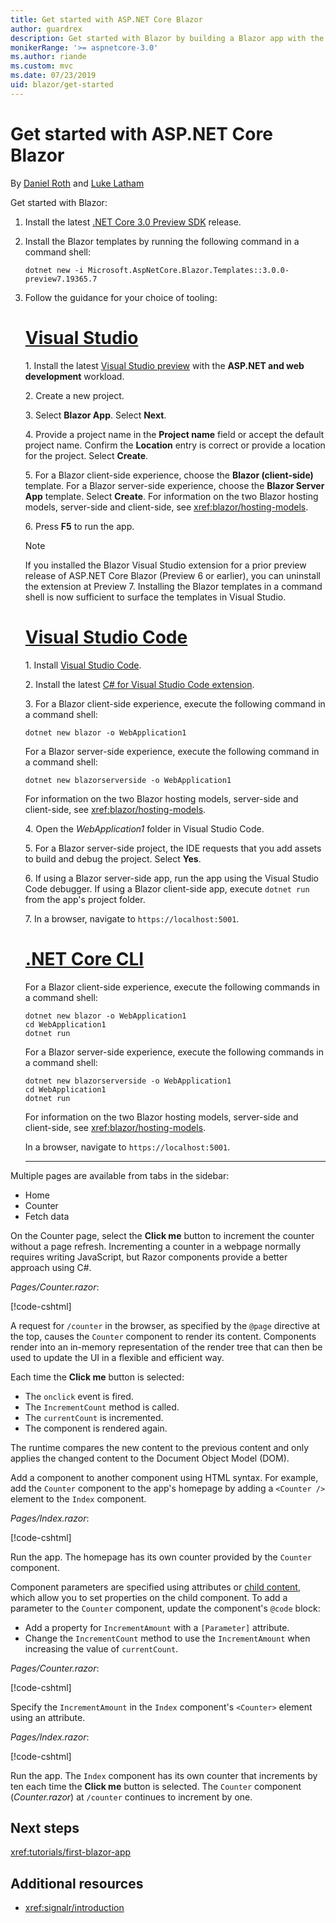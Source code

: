 ```yaml
---
title: Get started with ASP.NET Core Blazor
author: guardrex
description: Get started with Blazor by building a Blazor app with the tooling of your choice.
monikerRange: '>= aspnetcore-3.0'
ms.author: riande
ms.custom: mvc
ms.date: 07/23/2019
uid: blazor/get-started
---
```

# Get started with ASP.NET Core Blazor

By [Daniel Roth](https://github.com/danroth27) and [Luke Latham](https://github.com/guardrex)

Get started with Blazor:

1. Install the latest [.NET Core 3.0 Preview SDK](https://dotnet.microsoft.com/download/dotnet-core/3.0) release.

1. Install the Blazor templates by running the following command in a command shell:

   ```console
   dotnet new -i Microsoft.AspNetCore.Blazor.Templates::3.0.0-preview7.19365.7
   ```

1. Follow the guidance for your choice of tooling:

   # [Visual Studio](#tab/visual-studio)

   1\. Install the latest [Visual Studio preview](https://visualstudio.com/vs/preview) with the **ASP.NET and web development** workload.

   2\. Create a new project.

   3\. Select **Blazor App**. Select **Next**.

   4\. Provide a project name in the **Project name** field or accept the default project name. Confirm the **Location** entry is correct or provide a location for the project. Select **Create**.

   5\. For a Blazor client-side experience, choose the **Blazor (client-side)** template. For a Blazor server-side experience, choose the **Blazor Server App** template. Select **Create**. For information on the two Blazor hosting models, server-side and client-side, see <xref:blazor/hosting-models>.

   6\. Press **F5** to run the app.

   > [!NOTE]
   > If you installed the Blazor Visual Studio extension for a prior preview release of ASP.NET Core Blazor (Preview 6 or earlier), you can uninstall the extension at Preview 7. Installing the Blazor templates in a command shell is now sufficient to surface the templates in Visual Studio.

   # [Visual Studio Code](#tab/visual-studio-code)

   1\. Install [Visual Studio Code](https://code.visualstudio.com/).

   2\. Install the latest [C# for Visual Studio Code extension](https://marketplace.visualstudio.com/items?itemName=ms-vscode.csharp).

   3\. For a Blazor client-side experience, execute the following command in a command shell:

      ```console
      dotnet new blazor -o WebApplication1
      ```

      For a Blazor server-side experience, execute the following command in a command shell:

      ```console
      dotnet new blazorserverside -o WebApplication1
      ```

      For information on the two Blazor hosting models, server-side and client-side, see <xref:blazor/hosting-models>.

   4\. Open the *WebApplication1* folder in Visual Studio Code.

   5\. For a Blazor server-side project, the IDE requests that you add assets to build and debug the project. Select **Yes**.

   6\. If using a Blazor server-side app, run the app using the Visual Studio Code debugger. If using a Blazor client-side app, execute `dotnet run` from the app's project folder.

   7\. In a browser, navigate to `https://localhost:5001`.

   <!--

   # [Visual Studio for Mac](#tab/visual-studio-mac)

   1\. Install [Visual Studio for Mac](https://visualstudio.microsoft.com/vs/mac/). Switch the [Update channel to Preview](/visualstudio/mac/install-preview).

   2\. Select **File** > **New Solution** or **New Project**.

   3\. In the sidebar, select **.NET Core** > **App**.

   4\. For a Blazor server-side experience, select the **ASP.NET Core Blazor Server App** template. For a Blazor client-side experience, select the **ASP.NET Core Blazor WebAssembly App** template. Select **Next**. For information on the two Blazor hosting models, server-side and client-side, see <xref:blazor/hosting-models>.

   5\. The **Target Framework** defaults to **.NET Core 3.0**. Select **Next**.

   6\. In the **Project Name** field, enter `WebApplication1`. Select **Create**.

   7\. Select **Run** > **Run Without Debugging** to run the app *without the debugger*. Running with the debugger isn't supported at this time.

   -->

   # [.NET Core CLI](#tab/netcore-cli/)

   For a Blazor client-side experience, execute the following commands in a command shell:

   ```console
   dotnet new blazor -o WebApplication1
   cd WebApplication1
   dotnet run
   ```

   For a Blazor server-side experience, execute the following commands in a command shell:

   ```console
   dotnet new blazorserverside -o WebApplication1
   cd WebApplication1
   dotnet run
   ```

   For information on the two Blazor hosting models, server-side and client-side, see <xref:blazor/hosting-models>.

   In a browser, navigate to `https://localhost:5001`.

   ---

Multiple pages are available from tabs in the sidebar:

* Home
* Counter
* Fetch data

On the Counter page, select the **Click me** button to increment the counter without a page refresh. Incrementing a counter in a webpage normally requires writing JavaScript, but Razor components provide a better approach using C#.

*Pages/Counter.razor*:

[!code-cshtml[](get-started/samples_snapshot/3.x/Counter1.razor?highlight=7,12-15)]

A request for `/counter` in the browser, as specified by the `@page` directive at the top, causes the `Counter` component to render its content. Components render into an in-memory representation of the render tree that can then be used to update the UI in a flexible and efficient way.

Each time the **Click me** button is selected:

* The `onclick` event is fired.
* The `IncrementCount` method is called.
* The `currentCount` is incremented.
* The component is rendered again.

The runtime compares the new content to the previous content and only applies the changed content to the Document Object Model (DOM).

Add a component to another component using HTML syntax. For example, add the `Counter` component to the app's homepage by adding a `<Counter />` element to the `Index` component.

*Pages/Index.razor*:

[!code-cshtml[](get-started/samples_snapshot/3.x/Index1.razor?highlight=7)]

Run the app. The homepage has its own counter provided by the `Counter` component.

Component parameters are specified using attributes or [child content](xref:blazor/components#child-content), which allow you to set properties on the child component. To add a parameter to the `Counter` component, update the component's `@code` block:

* Add a property for `IncrementAmount` with a `[Parameter]` attribute.
* Change the `IncrementCount` method to use the `IncrementAmount` when increasing the value of `currentCount`.

*Pages/Counter.razor*:

[!code-cshtml[](get-started/samples_snapshot/3.x/Counter2.razor?highlight=12-13,17)]

Specify the `IncrementAmount` in the `Index` component's `<Counter>` element using an attribute.

*Pages/Index.razor*:

[!code-cshtml[](get-started/samples_snapshot/3.x/Index2.razor?highlight=7)]

Run the app. The `Index` component has its own counter that increments by ten each time the **Click me** button is selected. The `Counter` component (*Counter.razor*) at `/counter` continues to increment by one.

## Next steps

<xref:tutorials/first-blazor-app>

## Additional resources

* <xref:signalr/introduction>
